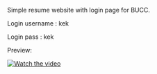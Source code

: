 Simple resume website with login page for BUCC. 

Login username : kek

Login pass : kek

Preview: 

[![Watch the video](https://img.youtube.com/vi/0TEaFWcISEQ/maxresdefault.jpg)](https://www.youtube.com/watch?v=0TEaFWcISEQ)
